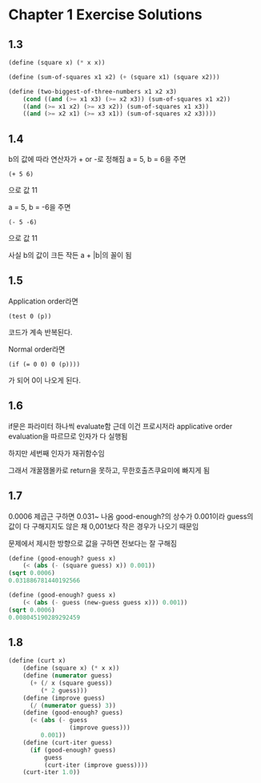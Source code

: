 # Chapter 1 Exercise Solutions
## 1.3
``` scheme
(define (square x) (* x x))

(define (sum-of-squares x1 x2) (+ (square x1) (square x2)))

(define (two-biggest-of-three-numbers x1 x2 x3)
	(cond ((and (>= x1 x3) (>= x2 x3)) (sum-of-squares x1 x2))
	((and (>= x1 x2) (>= x3 x2)) (sum-of-squares x1 x3))
	((and (>= x2 x1) (>= x3 x1)) (sum-of-squares x2 x3))))
```
## 1.4

b의 값에 따라 연산자가 + or -로 정해짐
a = 5, b = 6을 주면

    (+ 5 6)
으로 값 11

a = 5, b = -6을 주면

	(- 5 -6)
으로 값 11

사실 b의 값이 크든 작든 a + |b|의 꼴이 됨

## 1.5

Application order라면 

	(test 0 (p))
코드가 계속 반복된다.

Normal order라면

	(if (= 0 0) 0 (p))))
가 되어 0이 나오게 된다.

## 1.6

if문은 파라미터 하나씩 evaluate함
근데 이건 프로시저라 applicative order evaluation을 따르므로 인자가 다 실행됨

하지만 세번째 인자가 재귀함수임   

그래서 개꿀잼몰카로 return을 못하고, 무한호출츠쿠요미에 빠지게 됨

## 1.7

0.0006 제곱근 구하면 0.031~ 나옴
good-enough?의 상수가 0.001이라 guess의 값이 다 구해지지도 않은 채 0,001보다 작은 경우가 나오기 때문임

문제에서 제시한 방향으로 값을 구하면 전보다는 잘 구해짐

``` scheme
(define (good-enough? guess x)
    (< (abs (- (square guess) x)) 0.001))
(sqrt 0.0006)
0.031886781440192566

(define (good-enough? guess x)
    (< (abs (- guess (new-guess guess x))) 0.001))
(sqrt 0.0006)
0.008045190289292459
```

## 1.8
``` scheme
(define (curt x)
    (define (square x) (* x x))
    (define (numerator guess)
      (+ (/ x (square guess))
         (* 2 guess)))
    (define (improve guess)
      (/ (numerator guess) 3))
    (define (good-enough? guess)
      (< (abs (- guess
                 (improve guess)))
         0.001))
    (define (curt-iter guess)
      (if (good-enough? guess)
          guess
          (curt-iter (improve guess))))
    (curt-iter 1.0))
```